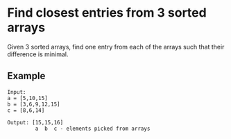 # Find closest entries from 3 sorted arrays
Given 3 sorted arrays, find one entry from each of the arrays such that their difference is minimal.

## Example
```
Input:
a = [5,10,15]
b = [3,6,9,12,15]
c = [8,6,14]

Output: [15,15,16]
         a  b  c - elements picked from arrays
```